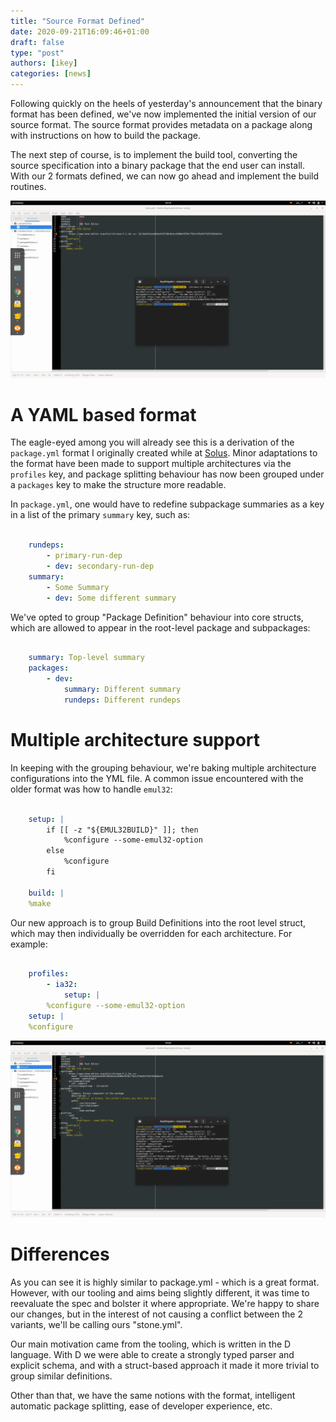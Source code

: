 ```yaml
---
title: "Source Format Defined"
date: 2020-09-21T16:09:46+01:00
draft: false
type: "post"
authors: [ikey]
categories: [news]
---
```


Following quickly on the heels of yesterday's announcement that the binary format has been defined, we've
now implemented the initial version of our source format. The source format provides metadata on a package
along with instructions on how to build the package.

<!--more-->

The next step of course, is to implement the build tool, converting the source specification into a binary package
that the end user can install. With our 2 formats defined, we can now go ahead and implement the build routines. 

![Very trivial package recipe](../../static/img/blog/source-format-defined/Featured.webp)

# A YAML based format

The eagle-eyed among you will already see this is a derivation of the `package.yml` format I originally created
while at [Solus](https://getsol.us). Minor adaptations to the format have been made to support multiple architectures
via the `profiles` key, and package splitting behaviour has now been grouped under a `packages` key to make
the structure more readable.

In `package.yml`, one would have to redefine subpackage summaries as a key in a list of the primary `summary` key,
such as:

```yaml

    rundeps:
        - primary-run-dep
        - dev: secondary-run-dep
    summary:
        - Some Summary
        - dev: Some different summary
```

We've opted to group "Package Definition" behaviour into core structs, which are allowed to appear in the root-level
package and subpackages:

```yaml

    summary: Top-level summary
    packages:
        - dev:
            summary: Different summary
            rundeps: Different rundeps
```

# Multiple architecture support

In keeping with the grouping behaviour, we're baking multiple architecture configurations into the YML file. A common
issue encountered with the older format was how to handle `emul32`:

```yaml

    setup: |
        if [[ -z "${EMUL32BUILD}" ]]; then
            %configure --some-emul32-option
        else
            %configure
        fi

    build: |
    %make
```

Our new approach is to group Build Definitions into the root level struct, which may then individually be overridden for
each architecture. For example:

```yaml

    profiles:
        - ia32:
            setup: |
        %configure --some-emul32-option
    setup: |
    %configure
```

![Permutations](/static/img/blog/source-format-defined/Permutations.webp "More advanced uses of the spec")

# Differences

As you can see it is highly similar to package.yml - which is a great format. However, with our tooling and aims being
slightly different, it was time to reevaluate the spec and bolster it where appropriate. We're happy to share our
changes, but in the interest of not causing a conflict between the 2 variants, we'll be calling ours "stone.yml".

Our main motivation came from the tooling, which is written in the D language. With D we were able to create a strongly
typed parser and explicit schema, and with a struct-based approach it made it more trivial to group similar
definitions.

Other than that, we have the same notions with the format, intelligent automatic package splitting, ease of developer
experience, etc.
